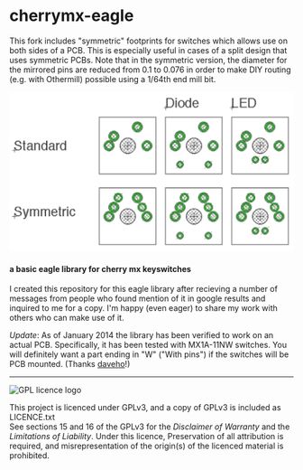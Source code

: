 cherrymx-eagle
==============

This fork includes "symmetric" footprints for switches which allows use on both sides of a PCB. This is especially useful in cases of a split design that uses symmetric PCBs. Note that in the symmetric version, the diameter for the mirrored pins are reduced from 0.1 to 0.076 in order to make DIY routing (e.g. with Othermill) possible using a 1/64th end mill bit.

![cherry MX eagle library](library.png?raw=true)

#### a basic eagle library for cherry mx keyswitches

I created this repository for this eagle library after recieving a number of messages from people who found mention of it in google results and inquired to me for a copy. I'm happy (even eager) to share my work with others who can make use of it.

*Update*: As of January 2014 the library has been verified to work on an actual PCB.  Specifically, it has been tested with MX1A-11NW switches.  You will definitely want a part ending in "W" ("With pins") if the switches will be PCB mounted. (Thanks [daveho](https://github.com/daveho)!)  
  
------------  
  
![GPL licence logo](http://i.imgur.com/IEsQmnX.png)  

This project is licenced under GPLv3, and a copy of GPLv3 is included as LICENCE.txt  
See sections 15 and 16 of the GPLv3 for the *Disclaimer of Warranty* and the *Limitations of Liability*. Under this licence, Preservation of all attribution is required, and misrepresentation of the origin(s) of the licenced material is prohibited. 
